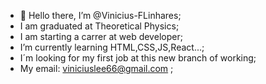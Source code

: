 - 👋 Hello there, I’m @Vinicius-FLinhares;
- I am graduated at Theoretical Physics;
- I am starting a carrer at web developer; 
- I’m currently learning HTML,CSS,JS,React...;
- I´m looking for my first job at this new branch of working;
- My email: viniciuslee66@gmail.com ;

<!---
Vinicius-FLinhares/Vinicius-FLinhares is a ✨ special ✨ repository because its `README.md` (this file) appears on your GitHub profile.
You can click the Preview link to take a look at your changes.
--->
